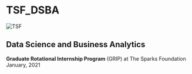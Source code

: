 # **TSF_DSBA**


![TSF](https://miro.medium.com/max/4960/1*0Cu9rK7oPO4d6xt1gtc9jw.jpeg)


## Data Science and Business Analytics

**Graduate Rotational Internship Program** (GRIP) at The Sparks Foundation January, 2021
